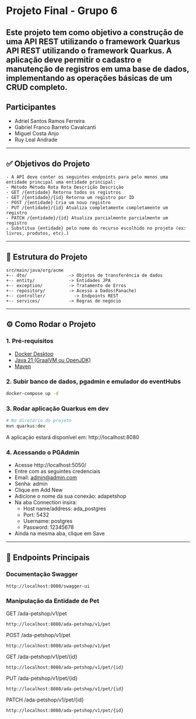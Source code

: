 # Projeto Final - Grupo 6

Este projeto tem como objetivo a construção de uma API REST utilizando o framework Quarkus API REST utilizando o framework Quarkus. A aplicação deve permitir o cadastro e manutenção de registros em
uma base de dados, implementando as operações básicas de um CRUD completo.
---
## Participantes
- Adriel Santos Ramos Ferreira
- Gabriel Franco Barreto Cavalcanti
- Miguel Costa Anjo
- Ruy Leal Andrade
---

## ✅ Objetivos do Projeto
```
- A API deve conter os seguintes endpoints para pelo menos uma entidade principal uma entidade principal:
- Método Método Rota Rota Descrição Descrição
- GET /{entidade} Retorna todos os registros
- GET /{entidade}/{id} Retorna um registro por ID
- POST /{entidade} Cria um novo registro
- PUT /{entidade}/{id} Atualiza completamente completamente um registro
- PATCH /{entidade}/{id} Atualiza parcialmente parcialmente um registro
⚠️ Substitua {entidade} pelo nome do recurso escolhido no projeto (ex: livros, produtos, etc).)
```
---

## 📂 Estrutura do Projeto
```
src/main/java/org/acme  
+-- dto/                -> Objetos de transferência de dados
+-- entity/             -> Entidades JPA
+-- exception/          -> Tratamento de Erros
+-- repository/         -> Acesso a Dados(Panache)
+-- controller/           -> Endpoints REST 
+-- services/           -> Regras de negócio
```
---
## ⚙️ Como Rodar o Projeto

### 1. Pré-requisitos
- [Docker Desktop](https://www.docker.com/products/docker-desktop/)
- [Java 21 (GraalVM ou OpenJDK)](https://www.graalvm.org/downloads/#)
- [Maven](https://maven.apache.org/)

### 2. Subir banco de dados, pgadmin e emulador do eventHubs
```bash
docker-compose up -d
```
### 3. Rodar aplicação Quarkus em dev
```bash
# No diretório do projeto
mvn quarkus:dev
```
A aplicação estará disponível em: http://localhost:8080

### 4. Acessando o PGAdmin
- Acesse http://localhost:5050/
- Entre com as seguintes credenciais
- Email: admin@admin.com
- Senha: admin
- Clique em Add New
- Adicione o nome da sua conexão: adapetshop
- Na aba Connection insira:
    - Host name/address: ada_postgres
    - Port: 5432
    - Username: postgres
    - Password: 12345678
- Ainda na mesma aba, clique em Save

---
## 📌 Endpoints Principais

### Documentação Swagger
```
http://localhost:8080/swagger-ui
```

### Manipulação da Entidade de Pet
GET /ada-petshop/v1/pet
```
http://localhost:8080/ada-petshop/v1/pet
```
POST /ada-petshop/v1/pet
```
http://localhost:8080/ada-petshop/v1/pet
```
GET /ada-petshop/v1/pet/{id}
```
http://localhost:8080/ada-petshop/v1/pet/{id}
```
PUT /ada-petshop/v1/pet/{id}
```
http://localhost:8080/ada-petshop/v1/pet/{id}
```
PATCH /ada-petshop/v1/pet/{id}
```
http://localhost:8080/ada-petshop/v1/pet/{id}
```